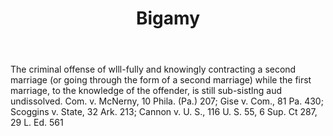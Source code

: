 ---
title: Bigamy
permalink: "/definitions/bigamy.html"
body: The criminal offense of wlll-fully and knowingly contracting a second marriage
  (or going through the form of a second marriage) while the first marriage, to the
  knowledge of the offender, is still sub-sistlng aud undissolved. Com. v. McNerny,
  10 Phila. (Pa.) 207; Gise v. Com., 81 Pa. 430; Scoggins v. State, 32 Ark. 213; Cannon
  v. U. S., 116 U. S. 55, 6 Sup. Ct 287, 29 L. Ed. 561
published_at: '2018-07-07'
layout: post
---